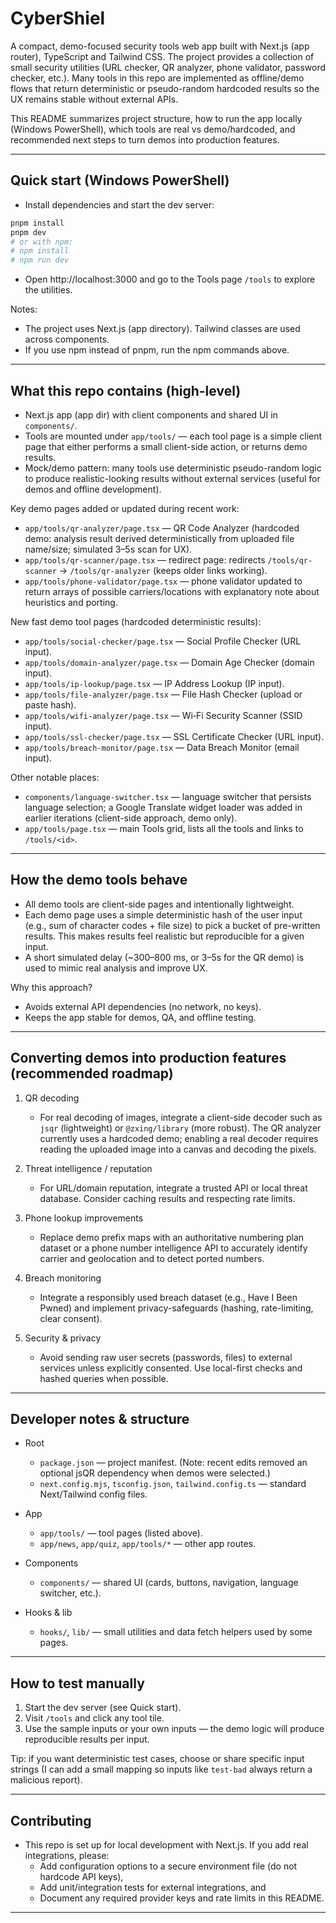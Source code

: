 ﻿# CyberShiel

A compact, demo-focused security tools web app built with Next.js (app router), TypeScript and Tailwind CSS. The project provides a collection of small security utilities (URL checker, QR analyzer, phone validator, password checker, etc.). Many tools in this repo are implemented as offline/demo flows that return deterministic or pseudo-random hardcoded results so the UX remains stable without external APIs.

This README summarizes project structure, how to run the app locally (Windows PowerShell), which tools are real vs demo/hardcoded, and recommended next steps to turn demos into production features.

---

## Quick start (Windows PowerShell)

- Install dependencies and start the dev server:

```powershell
pnpm install
pnpm dev
# or with npm:
# npm install
# npm run dev
```

- Open http://localhost:3000 and go to the Tools page `/tools` to explore the utilities.

Notes:
- The project uses Next.js (app directory). Tailwind classes are used across components.
- If you use npm instead of pnpm, run the npm commands above.

---

## What this repo contains (high-level)

- Next.js app (app dir) with client components and shared UI in `components/`.
- Tools are mounted under `app/tools/` — each tool page is a simple client page that either performs a small client-side action, or returns demo results.
- Mock/demo pattern: many tools use deterministic pseudo-random logic to produce realistic-looking results without external services (useful for demos and offline development).

Key demo pages added or updated during recent work:
- `app/tools/qr-analyzer/page.tsx` — QR Code Analyzer (hardcoded demo: analysis result derived deterministically from uploaded file name/size; simulated 3–5s scan for UX).
- `app/tools/qr-scanner/page.tsx` — redirect page: redirects `/tools/qr-scanner` → `/tools/qr-analyzer` (keeps older links working).
- `app/tools/phone-validator/page.tsx` — phone validator updated to return arrays of possible carriers/locations with explanatory note about heuristics and porting.

New fast demo tool pages (hardcoded deterministic results):
- `app/tools/social-checker/page.tsx` — Social Profile Checker (URL input).
- `app/tools/domain-analyzer/page.tsx` — Domain Age Checker (domain input).
- `app/tools/ip-lookup/page.tsx` — IP Address Lookup (IP input).
- `app/tools/file-analyzer/page.tsx` — File Hash Checker (upload or paste hash).
- `app/tools/wifi-analyzer/page.tsx` — Wi‑Fi Security Scanner (SSID input).
- `app/tools/ssl-checker/page.tsx` — SSL Certificate Checker (URL input).
- `app/tools/breach-monitor/page.tsx` — Data Breach Monitor (email input).

Other notable places:
- `components/language-switcher.tsx` — language switcher that persists language selection; a Google Translate widget loader was added in earlier iterations (client-side approach, demo only).
- `app/tools/page.tsx` — main Tools grid, lists all the tools and links to `/tools/<id>`.

---

## How the demo tools behave

- All demo tools are client-side pages and intentionally lightweight.
- Each demo page uses a simple deterministic hash of the user input (e.g., sum of character codes + file size) to pick a bucket of pre-written results. This makes results feel realistic but reproducible for a given input.
- A short simulated delay (~300–800 ms, or 3–5s for the QR demo) is used to mimic real analysis and improve UX.

Why this approach?
- Avoids external API dependencies (no network, no keys).
- Keeps the app stable for demos, QA, and offline testing.

---

## Converting demos into production features (recommended roadmap)

1. QR decoding
   - For real decoding of images, integrate a client-side decoder such as `jsqr` (lightweight) or `@zxing/library` (more robust). The QR analyzer currently uses a hardcoded demo; enabling a real decoder requires reading the uploaded image into a canvas and decoding the pixels.

2. Threat intelligence / reputation
   - For URL/domain reputation, integrate a trusted API or local threat database. Consider caching results and respecting rate limits.

3. Phone lookup improvements
   - Replace demo prefix maps with an authoritative numbering plan dataset or a phone number intelligence API to accurately identify carrier and geolocation and to detect ported numbers.

4. Breach monitoring
   - Integrate a responsibly used breach dataset (e.g., Have I Been Pwned) and implement privacy-safeguards (hashing, rate-limiting, clear consent).

5. Security & privacy
   - Avoid sending raw user secrets (passwords, files) to external services unless explicitly consented. Use local-first checks and hashed queries when possible.

---

## Developer notes & structure

- Root
  - `package.json` — project manifest. (Note: recent edits removed an optional jsQR dependency when demos were selected.)
  - `next.config.mjs`, `tsconfig.json`, `tailwind.config.ts` — standard Next/Tailwind config files.

- App
  - `app/tools/` — tool pages (listed above).
  - `app/news`, `app/quiz`, `app/tools/*` — other app routes.

- Components
  - `components/` — shared UI (cards, buttons, navigation, language switcher, etc.).

- Hooks & lib
  - `hooks/`, `lib/` — small utilities and data fetch helpers used by some pages.

---

## How to test manually

1. Start the dev server (see Quick start).  
2. Visit `/tools` and click any tool tile.  
3. Use the sample inputs or your own inputs — the demo logic will produce reproducible results per input.

Tip: if you want deterministic test cases, choose or share specific input strings (I can add a small mapping so inputs like `test-bad` always return a malicious report).

---

## Contributing

- This repo is set up for local development with Next.js. If you add real integrations, please:
  - Add configuration options to a secure environment file (do not hardcode API keys),
  - Add unit/integration tests for external integrations, and
  - Document any required provider keys and rate limits in this README.

---


